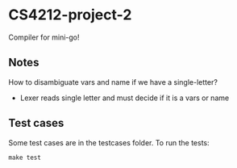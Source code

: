 # CS4212-project-2
Compiler for mini-go!

## Notes
How to disambiguate vars and name if we have a single-letter?
- Lexer reads single letter and must decide if it is a vars or name

## Test cases
Some test cases are in the testcases folder.
To run the tests:

```
make test
```
